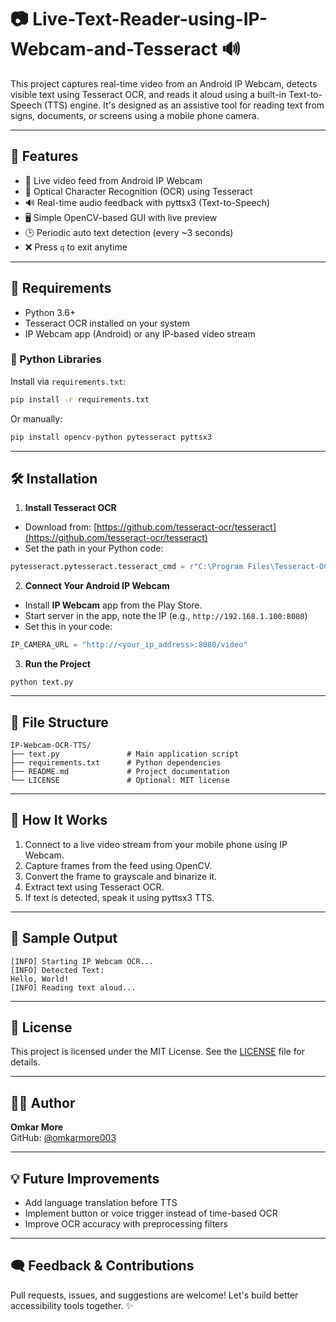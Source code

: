 # 📷 Live-Text-Reader-using-IP-Webcam-and-Tesseract 🔊

This project captures real-time video from an Android IP Webcam, detects visible text using Tesseract OCR, and reads it aloud using a built-in Text-to-Speech (TTS) engine. It's designed as an assistive tool for reading text from signs, documents, or screens using a mobile phone camera.

---

## 🚀 Features

- 📡 Live video feed from Android IP Webcam  
- 🔎 Optical Character Recognition (OCR) using Tesseract  
- 🔊 Real-time audio feedback with pyttsx3 (Text-to-Speech)  
- 🖥️ Simple OpenCV-based GUI with live preview  
- 🕒 Periodic auto text detection (every ~3 seconds)  
- ❌ Press `q` to exit anytime  

---

## 🧰 Requirements

- Python 3.6+
- Tesseract OCR installed on your system
- IP Webcam app (Android) or any IP-based video stream

### 🔧 Python Libraries

Install via `requirements.txt`:

```bash
pip install -r requirements.txt
```

Or manually:

```bash
pip install opencv-python pytesseract pyttsx3
```

---

## 🛠️ Installation

1. **Install Tesseract OCR**

- Download from: [https://github.com/tesseract-ocr/tesseract](https://github.com/tesseract-ocr/tesseract)
- Set the path in your Python code:

```python
pytesseract.pytesseract.tesseract_cmd = r"C:\Program Files\Tesseract-OCR\tesseract.exe"
```

2. **Connect Your Android IP Webcam**

- Install **IP Webcam** app from the Play Store.
- Start server in the app, note the IP (e.g., `http://192.168.1.100:8080`)
- Set this in your code:

```python
IP_CAMERA_URL = "http://<your_ip_address>:8080/video"
```

3. **Run the Project**

```
python text.py
```

---

## 📂 File Structure

```
IP-Webcam-OCR-TTS/
├── text.py               # Main application script
├── requirements.txt      # Python dependencies
├── README.md             # Project documentation
└── LICENSE               # Optional: MIT license
```

---

## 🎯 How It Works

1. Connect to a live video stream from your mobile phone using IP Webcam.
2. Capture frames from the feed using OpenCV.
3. Convert the frame to grayscale and binarize it.
4. Extract text using Tesseract OCR.
5. If text is detected, speak it using pyttsx3 TTS.

---

## 🧪 Sample Output

```
[INFO] Starting IP Webcam OCR...
[INFO] Detected Text:
Hello, World!
[INFO] Reading text aloud...
```

---

## 📜 License

This project is licensed under the MIT License. See the [LICENSE](LICENSE) file for details.

---

## 👨‍💻 Author

**Omkar More**  
GitHub: [@omkarmore003](https://github.com/omkarmore003)

---

## 💡 Future Improvements

- Add language translation before TTS
- Implement button or voice trigger instead of time-based OCR
- Improve OCR accuracy with preprocessing filters

---


## 🗨️ Feedback & Contributions

Pull requests, issues, and suggestions are welcome! Let's build better accessibility tools together. ✨
